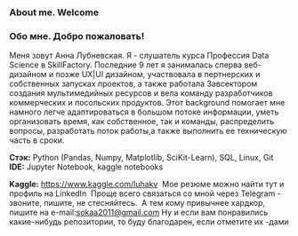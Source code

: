 ### About me. Welcome

### Обо мне. Добро пожаловать! 

Меня зовут Анна Лубневская. Я - слушатель курса Профессия Data Science в SkillFactory.
Последние 9 лет я занималась сперва веб-дизайном и позже UX|UI дизайном, участвовала в пертнерских и собственных запусках проектов, а также работала Завсектором создания мультимедийных ресурсов и вела команду разработчиков коммерческих и посольских продуктов. 
Этот background помогает мне намного легче адаптироваться в большом потоке информации, уметь организовать время, как собственное, так и команды, распределить вопросы, разработать поток работы,а также выполнить ее техническую часть в сроки.

**Стэк:** Python (Pandas, Numpy, Matplotlib, SciKit-Learn), SQL, Linux, Git
**IDE:** Jupyter Notebook, kaggle notebooks

**Kaggle:** https://www.kaggle.com/luhakv
 Мое резюме можно найти тут и профиль на LinkedIn
 Проще всего связаться со мной через Telegram - звоните, пишите, не стесняйтесь.
 А тем кому привычнее хардкор, пишите на e-mail:sokaa2011@gmail.com
Ну и если вам понравились какие-нибудь репозитории, то буду благодарен, если отметите их -дами
